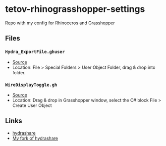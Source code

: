 # tetov-rhinograsshopper-settings
Repo with my config for Rhinoceros and Grasshopper

## Files
### `Hydra_ExportFile.ghuser`
*  [Source](https://github.com/HydraShare/hydra/)
*  Location: File > Special Folders > User Object Folder, drag & drop into folder.

### `WireDisplayToggle.gh`
*  [Source](http://www.grasshopper3d.com/profiles/blogs/wire-display-toggle-switch)
*  Location: Drag & drop in Grasshopper window, select the C# block File > Create User Object


## Links
* [hydrashare](https://hydrashare.github.io/hydra/)
* [My fork of hydrashare](https://github.com/sonyamamurin/hydra)
